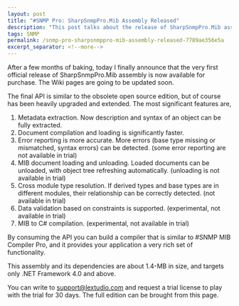 ```yaml
---
layout: post
title: "#SNMP Pro: SharpSnmpPro.Mib Assembly Released"
description: "This post talks about the release of SharpSnmpPro.Mib assembly."
tags: SNMP
permalink: /snmp-pro-sharpsnmppro-mib-assembly-released-7789ae356e5a
excerpt_separator: <!--more-->
---
```

After a few months of baking, today I finally announce that the very first official release of SharpSnmpPro.Mib assembly is now available for purchase. The Wiki pages are going to be updated soon.
<!--more-->

The final API is similar to the obsolete open source edition, but of course has been heavily upgraded and extended. The most significant features are,

1. Metadata extraction. Now description and syntax of an object can be fully extracted.
1. Document compilation and loading is significantly faster.
1. Error reporting is more accurate. More errors (base type missing or mismatched, syntax errors) can be detected. (some error reporting are not available in trial)
1. MIB document loading and unloading. Loaded documents can be unloaded, with object tree refreshing automatically. (unloading is not available in trial)
1. Cross module type resolution. If derived types and base types are in different modules, their relationship can be correctly detected. (not available in trial)
1. Data validation based on constraints is supported. (experimental, not available in trial)
1. MIB to C# compilation. (experimental, not available in trial)

By consuming the API you can build a compiler that is similar to #SNMP MIB Compiler Pro, and it provides your application a very rich set of functionality.

This assembly and its dependencies are about 1.4-MB in size, and targets only .NET Framework 4.0 and above.

You can write to support@lextudio.com and request a trial license to play with the trial for 30 days. The full edition can be brought from this page.
